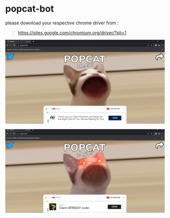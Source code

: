 # popcat-bot
please download your respective chrome driver from : 

> https://sites.google.com/chromium.org/driver/?pli=1

![popcat](image.png)

![popcat_red](image_red.png)